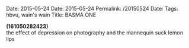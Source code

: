 Date: 2015-05-24
Date: 2015-05-24
Permalink: /20150524
Date: 
Tags: hbvu, wain's wain
Title: BASMA ONE
  
**(161050282423)**  
the effect of depression on photography and the mannequin suck lemon lips